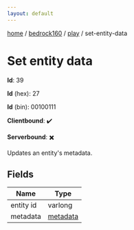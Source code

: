 ```yaml
---
layout: default
---
```


[home](/)  /  [bedrock160](/protocol/bedrock160)  /  [play](/protocol/bedrock160/play)  /  set-entity-data

# Set entity data

**Id**: 39

**Id** (hex): 27

**Id** (bin): 00100111

**Clientbound**: ✔️

**Serverbound**: ✖️

Updates an entity's metadata.

## Fields

Name | Type
---|---
entity id | varlong
metadata | [metadata](/protocol/bedrock160/metadata)

